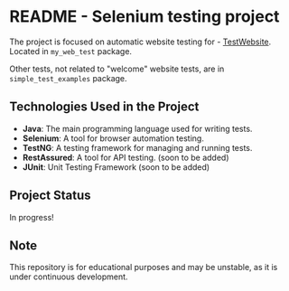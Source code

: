 # README - Selenium testing project

The project is focused on automatic website testing for - [TestWebsite](https://teserat.github.io/welcome/). 
Located in `my_web_test` package.

Other tests, not related to "welcome" website tests, are in `simple_test_examples` package.


## Technologies Used in the Project

- **Java**: The main programming language used for writing tests.
- **Selenium**: A tool for browser automation testing.
- **TestNG**: A testing framework for managing and running tests.
- **RestAssured**: A tool for API testing.  (soon to be added)
- **JUnit**: Unit Testing Framework (soon to be added)

## Project Status

In progress!

## Note
This repository is for educational purposes and may be unstable, as it is under continuous development.




